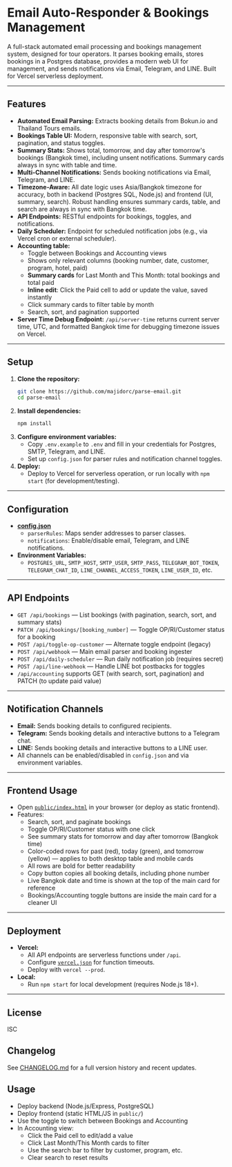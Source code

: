# Email Auto-Responder & Bookings Management

A full-stack automated email processing and bookings management system, designed for tour operators. It parses booking emails, stores bookings in a Postgres database, provides a modern web UI for management, and sends notifications via Email, Telegram, and LINE. Built for Vercel serverless deployment.

---

## Features
- **Automated Email Parsing:** Extracts booking details from Bokun.io and Thailand Tours emails.
- **Bookings Table UI:** Modern, responsive table with search, sort, pagination, and status toggles.
- **Summary Stats:** Shows total, tomorrow, and day after tomorrow's bookings (Bangkok time), including unsent notifications. Summary cards always in sync with table and time.
- **Multi-Channel Notifications:** Sends booking notifications via Email, Telegram, and LINE.
- **Timezone-Aware:** All date logic uses Asia/Bangkok timezone for accuracy, both in backend (Postgres SQL, Node.js) and frontend (UI, summary, search). Robust handling ensures summary cards, table, and search are always in sync with Bangkok time.
- **API Endpoints:** RESTful endpoints for bookings, toggles, and notifications.
- **Daily Scheduler:** Endpoint for scheduled notification jobs (e.g., via Vercel cron or external scheduler).
- **Accounting table:**
  - Toggle between Bookings and Accounting views
  - Shows only relevant columns (booking number, date, customer, program, hotel, paid)
  - **Summary cards** for Last Month and This Month: total bookings and total paid
  - **Inline edit**: Click the Paid cell to add or update the value, saved instantly
  - Click summary cards to filter table by month
  - Search, sort, and pagination supported
- **Server Time Debug Endpoint:** `/api/server-time` returns current server time, UTC, and formatted Bangkok time for debugging timezone issues on Vercel.

---

## Setup
1. **Clone the repository:**
   ```sh
   git clone https://github.com/majidorc/parse-email.git
   cd parse-email
   ```
2. **Install dependencies:**
   ```sh
   npm install
   ```
3. **Configure environment variables:**
   - Copy `.env.example` to `.env` and fill in your credentials for Postgres, SMTP, Telegram, and LINE.
   - Set up `config.json` for parser rules and notification channel toggles.
4. **Deploy:**
   - Deploy to Vercel for serverless operation, or run locally with `npm start` (for development/testing).

---

## Configuration
- **[config.json](./config.json)**
  - `parserRules`: Maps sender addresses to parser classes.
  - `notifications`: Enable/disable email, Telegram, and LINE notifications.
- **Environment Variables:**
  - `POSTGRES_URL`, `SMTP_HOST`, `SMTP_USER`, `SMTP_PASS`, `TELEGRAM_BOT_TOKEN`, `TELEGRAM_CHAT_ID`, `LINE_CHANNEL_ACCESS_TOKEN`, `LINE_USER_ID`, etc.

---

## API Endpoints
- `GET /api/bookings` — List bookings (with pagination, search, sort, and summary stats)
- `PATCH /api/bookings/[booking_number]` — Toggle OP/RI/Customer status for a booking
- `POST /api/toggle-op-customer` — Alternate toggle endpoint (legacy)
- `POST /api/webhook` — Main email parser and booking ingester
- `POST /api/daily-scheduler` — Run daily notification job (requires secret)
- `POST /api/line-webhook` — Handle LINE bot postbacks for toggles
- `/api/accounting` supports GET (with search, sort, pagination) and PATCH (to update paid value)

---

## Notification Channels
- **Email:** Sends booking details to configured recipients.
- **Telegram:** Sends booking details and interactive buttons to a Telegram chat.
- **LINE:** Sends booking details and interactive buttons to a LINE user.
- All channels can be enabled/disabled in `config.json` and via environment variables.

---

## Frontend Usage
- Open [`public/index.html`](./public/index.html) in your browser (or deploy as static frontend).
- Features:
  - Search, sort, and paginate bookings
  - Toggle OP/RI/Customer status with one click
  - See summary stats for tomorrow and day after tomorrow (Bangkok time)
  - Color-coded rows for past (red), today (green), and tomorrow (yellow) — applies to both desktop table and mobile cards
  - All rows are bold for better readability
  - Copy button copies all booking details, including phone number
  - Live Bangkok date and time is shown at the top of the main card for reference
  - Bookings/Accounting toggle buttons are inside the main card for a cleaner UI

---

## Deployment
- **Vercel:**
  - All API endpoints are serverless functions under `/api`.
  - Configure [`vercel.json`](./vercel.json) for function timeouts.
  - Deploy with `vercel --prod`.
- **Local:**
  - Run `npm start` for local development (requires Node.js 18+).

---

## License
ISC 

## Changelog

See [CHANGELOG.md](./CHANGELOG.md) for a full version history and recent updates. 

## Usage
- Deploy backend (Node.js/Express, PostgreSQL)
- Deploy frontend (static HTML/JS in `public/`)
- Use the toggle to switch between Bookings and Accounting
- In Accounting view:
  - Click the Paid cell to edit/add a value
  - Click Last Month/This Month cards to filter
  - Use the search bar to filter by customer, program, etc.
  - Clear search to reset results 